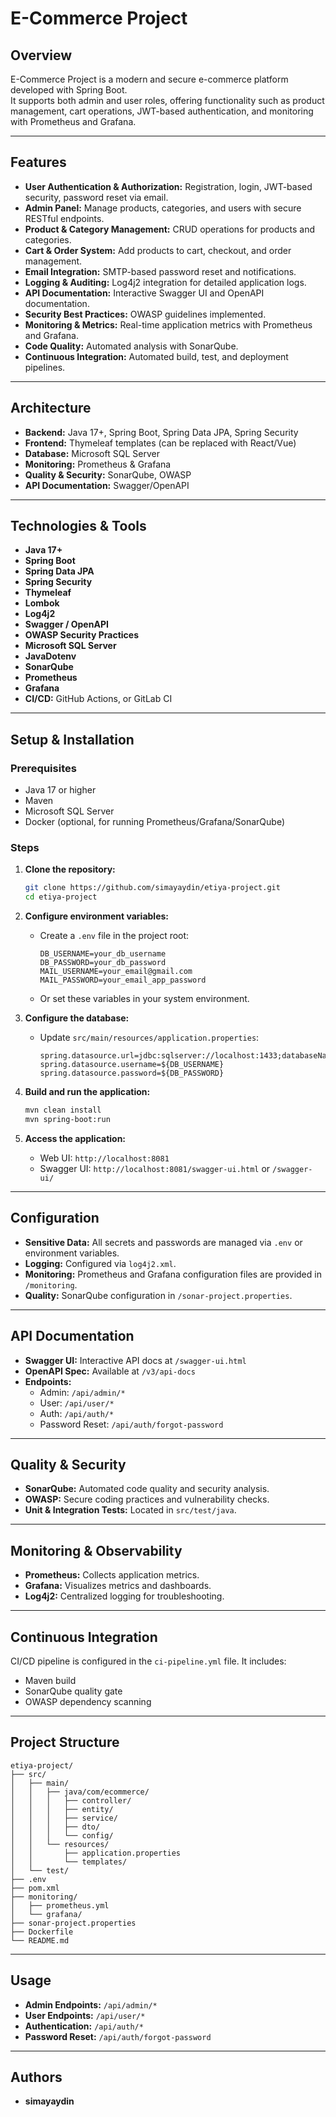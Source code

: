 # E-Commerce Project

## Overview

E-Commerce Project is a modern and secure e-commerce platform developed with Spring Boot.  
It supports both admin and user roles, offering functionality such as product management, cart operations, JWT-based authentication, and monitoring with Prometheus and Grafana.


---

## Features

- **User Authentication & Authorization:** Registration, login, JWT-based security, password reset via email.
- **Admin Panel:** Manage products, categories, and users with secure RESTful endpoints.
- **Product & Category Management:** CRUD operations for products and categories.
- **Cart & Order System:** Add products to cart, checkout, and order management.
- **Email Integration:** SMTP-based password reset and notifications.
- **Logging & Auditing:** Log4j2 integration for detailed application logs.
- **API Documentation:** Interactive Swagger UI and OpenAPI documentation.
- **Security Best Practices:** OWASP guidelines implemented.
- **Monitoring & Metrics:** Real-time application metrics with Prometheus and Grafana.
- **Code Quality:** Automated analysis with SonarQube.
- **Continuous Integration:** Automated build, test, and deployment pipelines.

---

## Architecture

- **Backend:** Java 17+, Spring Boot, Spring Data JPA, Spring Security
- **Frontend:** Thymeleaf templates (can be replaced with React/Vue)
- **Database:** Microsoft SQL Server
- **Monitoring:** Prometheus & Grafana
- **Quality & Security:** SonarQube, OWASP
- **API Documentation:** Swagger/OpenAPI

---

## Technologies & Tools

- **Java 17+**
- **Spring Boot**
- **Spring Data JPA**
- **Spring Security**
- **Thymeleaf**
- **Lombok**
- **Log4j2**
- **Swagger / OpenAPI**
- **OWASP Security Practices**
- **Microsoft SQL Server**
- **JavaDotenv**
- **SonarQube**
- **Prometheus**
- **Grafana**
- **CI/CD:** GitHub Actions, or GitLab CI

---

## Setup & Installation

### Prerequisites

- Java 17 or higher
- Maven
- Microsoft SQL Server
- Docker (optional, for running Prometheus/Grafana/SonarQube)

### Steps

1. **Clone the repository:**
   ```sh
   git clone https://github.com/simayaydin/etiya-project.git
   cd etiya-project
   ```

2. **Configure environment variables:**
   - Create a `.env` file in the project root:
     ```
     DB_USERNAME=your_db_username
     DB_PASSWORD=your_db_password
     MAIL_USERNAME=your_email@gmail.com
     MAIL_PASSWORD=your_email_app_password
     ```
   - Or set these variables in your system environment.

3. **Configure the database:**
   - Update `src/main/resources/application.properties`:
     ```properties
     spring.datasource.url=jdbc:sqlserver://localhost:1433;databaseName=etiya_ecommerce
     spring.datasource.username=${DB_USERNAME}
     spring.datasource.password=${DB_PASSWORD}
     ```

4. **Build and run the application:**
   ```sh
   mvn clean install
   mvn spring-boot:run
   ```

5. **Access the application:**
   - Web UI: `http://localhost:8081`
   - Swagger UI: `http://localhost:8081/swagger-ui.html` or `/swagger-ui/`

---

## Configuration

- **Sensitive Data:** All secrets and passwords are managed via `.env` or environment variables.
- **Logging:** Configured via `log4j2.xml`.
- **Monitoring:** Prometheus and Grafana configuration files are provided in `/monitoring`.
- **Quality:** SonarQube configuration in `/sonar-project.properties`.

---

## API Documentation

- **Swagger UI:** Interactive API docs at `/swagger-ui.html`
- **OpenAPI Spec:** Available at `/v3/api-docs`
- **Endpoints:**  
  - Admin: `/api/admin/*`  
  - User: `/api/user/*`  
  - Auth: `/api/auth/*`  
  - Password Reset: `/api/auth/forgot-password`

---

## Quality & Security

- **SonarQube:** Automated code quality and security analysis.
- **OWASP:** Secure coding practices and vulnerability checks.
- **Unit & Integration Tests:** Located in `src/test/java`.

---

## Monitoring & Observability

- **Prometheus:** Collects application metrics.
- **Grafana:** Visualizes metrics and dashboards.
- **Log4j2:** Centralized logging for troubleshooting.

---

## Continuous Integration

CI/CD pipeline is configured in the `ci-pipeline.yml` file. It includes:
- Maven build
- SonarQube quality gate
- OWASP dependency scanning


---

## Project Structure

```
etiya-project/
├── src/
│   ├── main/
│   │   ├── java/com/ecommerce/
│   │   │   ├── controller/
│   │   │   ├── entity/
│   │   │   ├── service/
│   │   │   ├── dto/
│   │   │   └── config/
│   │   └── resources/
│   │       ├── application.properties
│   │       └── templates/
│   └── test/
├── .env
├── pom.xml
├── monitoring/
│   ├── prometheus.yml
│   └── grafana/
├── sonar-project.properties
├── Dockerfile
└── README.md
```

---

## Usage

- **Admin Endpoints:** `/api/admin/*`
- **User Endpoints:** `/api/user/*`
- **Authentication:** `/api/auth/*`
- **Password Reset:** `/api/auth/forgot-password`

---

## Authors

- **simayaydin**



